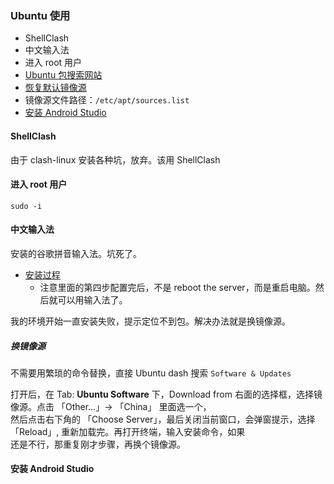 ### Ubuntu 使用

- ShellClash
- 中文输入法
- 进入 root 用户
- [Ubuntu 包搜索网站](https://packages.ubuntu.com/)
- [恢复默认镜像源](https://www.linuxshelltips.com/restore-default-repositories-in-ubuntu/)
- 镜像源文件路径：`/etc/apt/sources.list`
- [安装 Android Studio](https://linuxhint.com/install-android-studio-ubuntu22-04/)



#### ShellClash

由于 clash-linux 安装各种坑，放弃。该用 ShellClash

#### 进入 root 用户

``sudo -i``


#### 中文输入法

安装的谷歌拼音输入法。坑死了。

- [安装过程](https://mrzhubin.wordpress.com/2019/09/20/install-google-pinyin-input-method-on-debian/)
  - 注意里面的第四步配置完后，不是 reboot the server，而是重启电脑。然后就可以用输入法了。

我的环境开始一直安装失败，提示定位不到包。解决办法就是换镜像源。

##### 换镜像源

不需要用繁琐的命令替换，直接 Ubuntu dash 搜索 `Software & Updates`

打开后，在 Tab: **Ubuntu Software** 下，Download from 右面的选择框，选择镜像源。点击 「Other...」-> 「China」 里面选一个，   
然后点击右下角的 「Choose Server」，最后关闭当前窗口，会弹窗提示，选择 「Reload」, 重新加载完。再打开终端，输入安装命令，如果   
还是不行，那重复刚才步骤，再换个镜像源。


#### 安装 Android Studio

